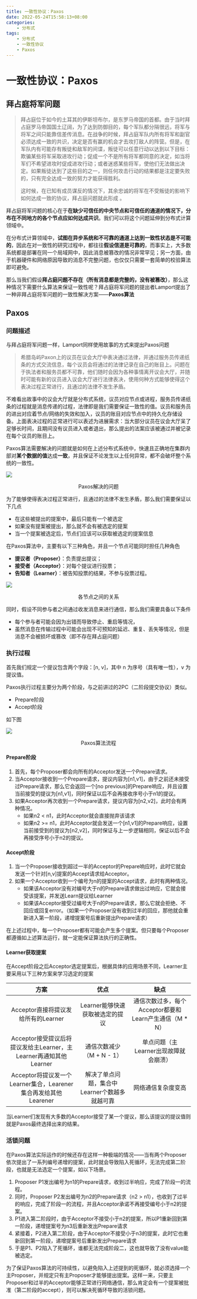 ```yaml
---
title: 一致性协议：Paxos
date: 2022-05-24T15:58:13+08:00
categories:
    - 分布式
tags:
    - 分布式
    - 一致性协议
    - Paxos
---
```


# 一致性协议：Paxos

## 拜占庭将军问题

>拜占庭位于如今的土耳其的伊斯坦布尔，是东罗马帝国的首都。由于当时拜占庭罗马帝国国土辽阔，为了达到防御目的，每个军队都分隔很远，将军与将军之间只能靠信差传消息。在战争的时候，拜占庭军队内所有将军和副官必须达成一致的共识，决定是否有赢的机会才去攻打敌人的阵营。但是，在军队内有可能存有叛徒和敌军的间谍，叛徒可以任意行动以达到以下目标：欺骗某些将军采取进攻行动；促成一个不是所有将军都同意的决定，如当将军们不希望进攻时促成进攻行动；或者迷惑某些将军，使他们无法做出决定。如果叛徒达到了这些目的之一，则任何攻击行动的结果都是注定要失败的，只有完全达成一致的努力才能获得胜利。
>
>这时候，在已知有成员谋反的情况下，其余忠诚的将军在不受叛徒的影响下如何达成一致的协议，拜占庭问题就此形成 。

拜占庭将军问题的核心在于**在缺少可信任的中央节点和可信任的通道的情况下，分布在不同地方的各个节点应如何达成共识**。我们可以将这个问题延伸到分布式计算领域中。

在分布式计算领域中，**试图在异步系统和不可靠的通道上达到一致性状态是不可能的**，因此在对一致性的研究过程中，都往往**假设信道是可靠的**，而事实上，大多数系统都是部署在同一个局域网中，因此消息被篡改的情况非常罕见；另一方面，由于机器硬件和网络原因导致的消息不完整问题，也仅仅只需要一套简单的校验算法即可避免。

那么当我们假设**拜占庭问题不存在（所有消息都是完整的，没有被篡改）**，那么这种情况下需要什么算法来保证一致性呢？拜占庭将军问题的提出者Lamport提出了一种非拜占庭将军问题的一致性解决方案——**Paxos算法**



## Paxos

### 问题描述

与拜占庭将军问题一样，Lamport同样使用故事的方式来提出Paxos问题

>希腊岛屿Paxon上的议员在议会大厅中表决通过法律，并通过服务员传递纸条的方式交流信息，每个议员会将通过的法律记录在自己的账目上。问题在于执法者和服务员都不可靠，他们随时会因为各种事情离开议会大厅，并随时可能有新的议员进入议会大厅进行法律表决，使用何种方式能够使得这个表决过程正常进行，且通过的法律不发生矛盾。

不难看出故事中的议会大厅就是分布式系统，议员对应节点或进程，服务员传递纸条的过程就是消息传递的过程，法律即是我们需要保证一致性的值。议员和服务员的进出对应着节点/网络的失效和加入，议员的账目对应节点中的持久化存储设备。上面表决过程的正常进行可以表述为进展需求：当大部分议员在议会大厅呆了足够长时间，且期间没有议员进入或者退出，那么提出的法案应该被通过并被记录在每个议员的账目上。

Paxos算法需要解决的问题就是如何在上述分布式系统中，快速且正确地在集群内部对**某个数据的值**达成**一致**，并且保证不论发生以上任何异常，都不会破坏整个系统的一致性。

![](http://img.orekilee.top//imgbed/distributed/distributed16.png)

<center>Paxos解决的问题</center>

为了能够使得表决过程正常进行，且通过的法律不发生矛盾，那么我们需要保证以下几点

- 在这些被提出的提案中，最后只能有一个被选定
- 如果没有提案被提出，那么就不会有被选定的提案
- 当一个提案被选定后，节点们应该可以获取被选定的提案信息

在Paxos算法中，主要有以下三种角色，并且一个节点可能同时担任几种角色

- **提议者（Proposer）**：负责提出提议；
- **接受者（Acceptor）**：对每个提议进行投票；
- **告知者（Learner）**：被告知投票的结果，不参与投票过程。

![](http://img.orekilee.top//imgbed/distributed/distributed17.png)

<center>各节点之间的关系</center>

同时，假设不同参与者之间通过收发消息来进行通信，那么我们需要具备以下条件

- 每个参与者可能会因为出错而导致停止、重启等情况，
- 虽然消息在传输过程中可能会出现不可预知的延迟、重复、丢失等情况，但是消息不会被损坏或篡改（即不存在拜占庭问题）



### 执行过程

首先我们规定一个提议包含两个字段：[n, v]，其中 n 为序号（具有唯一性），v 为提议值。

Paxos执行过程主要分为两个阶段，与之前讲过的2PC（二阶段提交协议）类似。

- Prepare阶段
- Accept阶段

如下图

![](http://img.orekilee.top//imgbed/distributed/distributed18.png)

<center>Paxos算法流程</center>

#### Prepare阶段

1. 首先，每个Proposer都会向所有的Acceptor发送一个Prepare请求。
2. 当Acceptor接收到一个Prepare请求，提议内容为[n1,v1]，由于之前还未接受过Prepare请求，那么它会返回一个[no previous]的Prepare响应，并且设置当前接受的提议为[n1,v1]，同时保证以后不会再接收序号小于n1的提议。
3. 如果Acceptor再次收到一个Prepare请求，提议内容为[n2,v2]，此时会有两种情况。
   - 如果n2 < n1，此时Acceptor就会直接抛弃该请求
   - 如果n2 >= n1，此时Acceptor就会发送一个[n1,v1]的Prepare响应，设置当前接受到的提议为[n2,v2]，同时保证与上一步逻辑相同，保证以后不会再接受序号小于n2的提议。



#### Accept阶段

1. 当一个Proposer接收到超过一半的Acceptor的Prepare响应时，此时它就会发送一个针对[n,v]提案的Accept请求给Acceptor。
2. 如果一个Acceptor收到一个编号为n的提案的Accept请求，此时有两种情况。
   - 如果该Acceptor没有对编号大于n的Prepare请求做出过响应，它就会接受该提案，并发送Learn提议给Learner
   - 如果该Acceptor接受过编号大于n的Prepare请求，那么它就会拒绝、不回应或回复error。（如果一个Proposer没有收到过半的回应，那他就会重新进入第一阶段，递增提案号后重新提出Prepare请求）

在上述过程中，每一个Proposer都有可能会产生多个提案。但只要每个Proposer都遵循如上述算法运行，就一定能保证算法执行的正确性。



#### Learner获取提案

在Accept阶段之后Acceptor选定提案后，根据具体的应用场景不同，Learner主要采用以下三种方案来学习选定的提案

|                             方案                             |                     优点                      |                          缺点                          |
| :----------------------------------------------------------: | :-------------------------------------------: | :----------------------------------------------------: |
|             Acceptor直接将提议发给所有的Learner              |        Learner能够快速获取被选定的提议        | 通信次数过多，每个Acceptor都要和Learn产生通信（M * N） |
| Acceptor接受提议后将提议发给主Learner，主Learner再通知其他Learner |           通信次数减少（M + N - 1）           |         单点问题（主Learner出现故障就会崩溃）          |
| Acceptor将提议发一个Learner集合，Learener集合再发给其他Learener | 解决了单点问题，集合中Learner个数越多就越可靠 |                   网络通信复杂度变高                   |

当Learner们发现有大多数的Acceptor接受了某一个提议，那么该提议的提议值则就是Paxos最终选择出来的结果。



### 活锁问题

在Paxos算法实际运作的时候还存在这样一种极端的情况——当有两个Proposer依次提出了一系列编号递增的提案，此时就会导致陷入死循环，无法完成第二阶段，也就是无法选定一个提案，如以下场景。

1. Proposer P1发出编号为n1的Prepare请求，收到过半响应，完成了阶段一的流程。
2. 同时，Proposer P2发出编号为n2的Prepare请求（n2 > n1），也收到了过半的响应，完成了阶段一的流程，并且Acceptor承诺不再接受编号小于n2的提案。
3. P1进入第二阶段时，由于Acceptor不接受小于n2的提案，所以P1重新回到第一阶段，递增提案号为n3后重新发出Prepare请求
4. 紧接着，P2进入第二阶段，由于Acceptor不接受小于n3的提案，此时它也重新回到第一阶段，递增提案号后重新发出Prepare请求
5. 于是P1、P2陷入了死循环，谁都无法完成阶段二，这也就导致了没有value能被选定。

为了保证Paxos算法的可持续性，以避免陷入上述提到的死循环，就必须选择一个主Proposer，并规定只有主Proposer才能够提出提案。这样一来，只要主Proposer和过半的Acceptor能够正常进行网络通信，那么肯定会有一个提案被批准（第二阶段的accept），则可以解决死循环导致的活锁问题。